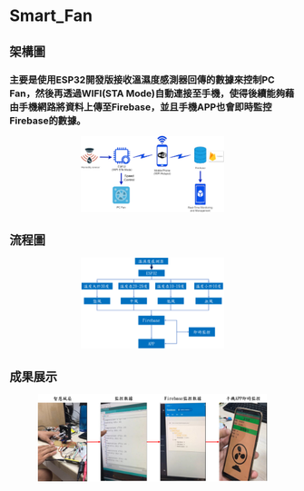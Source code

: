 # Smart_Fan

## 架構圖
### 主要是使用ESP32開發版接收溫濕度感測器回傳的數據來控制PC Fan，然後再透過WIFI(STA Mode)自動連接至手機，使得後續能夠藉由手機網路將資料上傳至Firebase，並且手機APP也會即時監控Firebase的數據。
<p align="center">
<img src="https://github.com/explore23556/Smart_Fan/blob/main/smart_fan_diagram.png"; width="50%";/>
</p>

## 流程圖
<p align="center">
<img src="https://github.com/explore23556/Smart_Fan/blob/main/flow_chart.png"; width="50%";/>
</p>

## 成果展示
<p align="center">
<img src="https://github.com/explore23556/Smart_Fan/blob/main/result.png"; width="80%";/>
</p>
